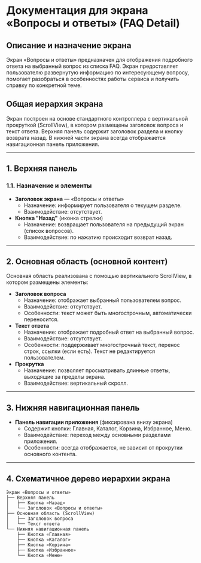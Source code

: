 # Документация для экрана «Вопросы и ответы» (FAQ Detail)

## Описание и назначение экрана
Экран «Вопросы и ответы» предназначен для отображения подробного ответа на выбранный вопрос из списка FAQ. Экран предоставляет пользователю развернутую информацию по интересующему вопросу, помогает разобраться в особенностях работы сервиса и получить справку по конкретной теме.

## Общая иерархия экрана
Экран построен на основе стандартного контроллера с вертикальной прокруткой (ScrollView), в котором размещены заголовок вопроса и текст ответа. Верхняя панель содержит заголовок раздела и кнопку возврата назад. В нижней части экрана всегда отображается навигационная панель приложения.

---

## 1. Верхняя панель
### 1.1. Назначение и элементы
- **Заголовок экрана** — «Вопросы и ответы»
  - Назначение: информирует пользователя о текущем разделе.
  - Взаимодействие: отсутствует.
- **Кнопка "Назад"** (иконка стрелки)
  - Назначение: возвращает пользователя на предыдущий экран (список вопросов).
  - Взаимодействие: по нажатию происходит возврат назад.

---

## 2. Основная область (основной контент)
Основная область реализована с помощью вертикального ScrollView, в котором размещены элементы:

- **Заголовок вопроса**
  - Назначение: отображает выбранный пользователем вопрос.
  - Взаимодействие: отсутствует.
  - Особенности: текст может быть многострочным, автоматически переносится.
- **Текст ответа**
  - Назначение: отображает подробный ответ на выбранный вопрос.
  - Взаимодействие: отсутствует.
  - Особенности: поддерживает многострочный текст, перенос строк, ссылки (если есть). Текст не редактируется пользователем.
- **Прокрутка**
  - Назначение: позволяет просматривать длинные ответы, выходящие за пределы экрана.
  - Взаимодействие: вертикальный скролл.

---

## 3. Нижняя навигационная панель
- **Панель навигации приложения** (фиксирована внизу экрана)
  - Содержит кнопки: Главная, Каталог, Корзина, Избранное, Меню.
  - Взаимодействие: переход между основными разделами приложения.
  - Особенности: всегда отображается, не зависит от прокрутки основного контента.

---

## 4. Схематичное дерево иерархии экрана
```
Экран «Вопросы и ответы»
├── Верхняя панель
│   ├── Кнопка «Назад»
│   └── Заголовок «Вопросы и ответы»
├── Основная область (ScrollView)
│   ├── Заголовок вопроса
│   └── Текст ответа
└── Нижняя навигационная панель
    ├── Кнопка «Главная»
    ├── Кнопка «Каталог»
    ├── Кнопка «Корзина»
    ├── Кнопка «Избранное»
    └── Кнопка «Меню»
```